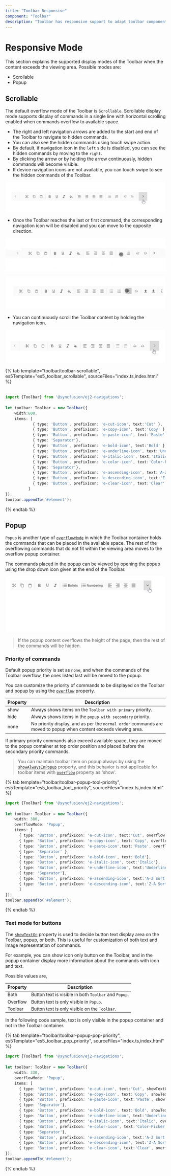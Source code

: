 ```yaml
---
title: "Toolbar Responsive"
component: "Toolbar"
description: "Toolbar has responsive support to adapt toolbar component’s width based on the devices like mobile and tablet."
---
```


# Responsive Mode

This section explains the supported display modes of the Toolbar when the content exceeds the viewing area. Possible modes are:

* Scrollable
* Popup

## Scrollable

The default overflow mode of the Toolbar is `Scrollable`. Scrollable display mode supports display of commands in a single line with horizontal scrolling enabled when commands overflow to available space.

* The right and left navigation arrows are added to the start and end of the Toolbar to navigate to hidden commands.
* You can also see the hidden commands using touch swipe action.
* By default, if navigation icon in the `left` side is disabled, you can see the hidden commands by moving to the `right`.
* By clicking the arrow or by holding the arrow continuously,  hidden commands will become visible.
* If device navigation icons are not available, you can touch swipe to see the hidden commands of the Toolbar.

![Scrollable](./images/scrolling.gif)

* Once the Toolbar reaches the last or first command, the  corresponding navigation icon will be disabled and you can move to the opposite direction.

![Touch scroll](./images/scrolling_touch.gif)

![Swipe scroll](./images/scrolling_swipe.gif)

* You can continuously scroll the Toolbar content by holding the navigation icon.

![Long press scroll](./images/scrolling_long_press.gif)

{% tab template="toolbar/toolbar-scrollable", es5Template="es5_toolbar_scrollable", sourceFiles="index.ts,index.html" %}

```typescript

import {Toolbar} from '@syncfusion/ej2-navigations';

let toolbar: Toolbar = new Toolbar({
    width:600,
    items: [
            { type: 'Button', prefixIcon: 'e-cut-icon', text:'Cut' },
            { type: 'Button', prefixIcon: 'e-copy-icon', text:'Copy' },
            { type: 'Button', prefixIcon: 'e-paste-icon', text:'Paste' },
            { type: 'Separator'},
            { type: 'Button', prefixIcon: 'e-bold-icon', text:'Bold' },
            { type: 'Button', prefixIcon: 'e-underline-icon', text:'Underline' },
            { type: 'Button', prefixIcon: 'e-italic-icon', text:'Italic' },
            { type: 'Button', prefixIcon: 'e-color-icon', text:'Color-Picker' },
            { type: 'Separator'},
            { type: 'Button', prefixIcon: 'e-ascending-icon', text:'A-Z Sort' },
            { type: 'Button', prefixIcon: 'e-descending-icon', text:'Z-A Sort' },
            { type: 'Button', prefixIcon: 'e-clear-icon', text:'Clear' }
          ]
});
toolbar.appendTo('#element');

```

{% endtab %}

## Popup

`Popup` is another type of [`overflowMode`](../api/toolbar#overflowmode) in which the Toolbar container holds the commands that can be placed in the available space. The rest of the overflowing commands that do not fit within
the viewing area moves to the overflow popup container.

The commands placed in the popup can be viewed by opening the popup using the drop down icon given at the end of the Toolbar.

![Toolbar popup](./images/popup.gif)

> If the popup content overflows the height of the page, then the rest of the commands will be hidden.

### Priority of commands

Default popup priority is set as `none`, and when the commands of the Toolbar overflow, the ones listed last will be moved to the popup.

You can customize the priority of commands to be displayed on the Toolbar and popup by using the [`overflow`](../api/toolbar/item#overflow) property.

Property     | Description
------------ | -------------
  show       | Always shows items on the `Toolbar with primary` priority.
  hide       | Always shows items in the `popup with secondary` priority.
  none       | No priority display, and as per the `normal order` commands are moved to popup when content exceeds viewing area.

If primary priority commands also exceed available space, they are moved to the popup container at top order position and placed before the secondary priority commands.

> You can maintain toolbar item on popup always by using the [`showAlwaysInPopup`](../api/toolbar/item#showalwaysinpopup) property, and this behavior is not applicable for toolbar items with [`overflow`](../api/toolbar/item#overflow) property as 'show'.

{% tab template="toolbar/toolbar-popup-tool-priority", es5Template="es5_toolbar_tool_priority", sourceFiles="index.ts,index.html" %}

```typescript
import {Toolbar} from '@syncfusion/ej2-navigations';

let toolbar: Toolbar = new Toolbar({
    width: 380,
    overflowMode: 'Popup',
    items: [
      { type: 'Button', prefixIcon: 'e-cut-icon', text:'Cut', overflow: 'Show' },
      { type: 'Button', prefixIcon: 'e-copy-icon', text:'Copy', overflow: 'Show' },
      { type: 'Button', prefixIcon: 'e-paste-icon',text:'Paste', overflow: 'Show' },
      { type: 'Separator' },
      { type: 'Button', prefixIcon: 'e-bold-icon', text:'Bold'},
      { type: 'Button', prefixIcon: 'e-italic-icon', text:'Italic'},
      { type: 'Button', prefixIcon: 'e-underline-icon', text:'Underline' },
      { type: 'Separator'},
      { type: 'Button', prefixIcon: 'e-ascending-icon', text:'A-Z Sort', overflow: 'Show'},
      { type: 'Button', prefixIcon: 'e-descending-icon', text:'Z-A Sort', overflow: 'Show'},
      ]
});
toolbar.appendTo('#element');

```

{% endtab %}

### Text mode for buttons

The [`showTextOn`](../api/toolbar/item#showtexton) property is used to decide button text display area on the Toolbar, popup, or both. This is useful for customization of both text and image representation of commands.

For example, you can show icon only button on the Toolbar, and in the popup container display more information about the commands with icon and text.

Possible values are,

  Property   | Description
------------ | -------------
  Both     | Button text is visible in both `Toolbar` and `Popup`.
  Overflow | Button text is only visible in `Popup`.
  Toolbar  | Button text is only visible on the `Toolbar`.

In the following code sample, text is only visible in the popup container and not in the Toolbar container.

{% tab template="toolbar/toolbar-popup-pop-priority", es5Template="es5_toolbar_pop_priority", sourceFiles="index.ts,index.html" %}

```typescript
import {Toolbar} from '@syncfusion/ej2-navigations';

let toolbar: Toolbar = new Toolbar({
    width: 330,
    overflowMode: 'Popup',
    items: [
      { type: 'Button', prefixIcon: 'e-cut-icon', text:'Cut', showTextOn:'Overflow', overflow: 'Show'},
      { type: 'Button', prefixIcon: 'e-copy-icon', text:'Copy', showTextOn:'Overflow', overflow: 'Show'},
      { type: 'Button', prefixIcon: 'e-paste-icon', text:'Paste', showTextOn:'Overflow', overflow: 'Show'},
      { type: 'Separator'},
      { type: 'Button', prefixIcon: 'e-bold-icon', text:'Bold', showTextOn:'Overflow', overflow: 'Show'},
      { type: 'Button', prefixIcon: 'e-underline-icon', text:'Underline', showTextOn:'Overflow', overflow: 'Show'},
      { type: 'Button', prefixIcon: 'e-italic-icon', text:'Italic', overflow: 'Show', showTextOn:'Overflow',},
      { type: 'Button', prefixIcon: 'e-color-icon', text:'Color-Picker', overflow: 'Hide', showTextOn:'Overflow',},
      { type: 'Separator'},
      { type: 'Button', prefixIcon: 'e-ascending-icon', text:'A-Z Sort', overflow: 'Show', showTextOn:'Overflow',},
      { type: 'Button', prefixIcon: 'e-descending-icon', text:'Z-A Sort', overflow: 'Show', showTextOn:'Overflow',},
      { type: 'Button', prefixIcon: 'e-clear-icon', text:'Clear', overflow: 'Show', showTextOn:'Overflow',}]
});
toolbar.appendTo('#element');

```

{% endtab %}